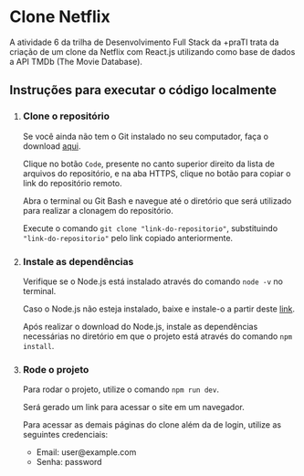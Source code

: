 <h1>Clone Netflix</h1>

<p>A atividade 6 da trilha de Desenvolvimento Full Stack da +praTI trata da criação de um clone da Netflix com React.js utilizando como base de dados a API TMDb (The Movie Database).</p>

<h2>Instruções para executar o código localmente</h2>
<ol>
    <li>
        <h3>Clone o repositório</h3>
        <p>Se você ainda não tem o Git instalado no seu computador, faça o download <a href="https://git-scm.com/downloads">aqui</a>.</p>
        <p>Clique no botão <code>Code</code>, presente no canto superior direito da lista de arquivos do repositório, e na aba HTTPS, clique no botão para copiar o link do repositório remoto.</p>
        <p>Abra o terminal ou Git Bash e navegue até o diretório que será utilizado para realizar a clonagem do repositório.</p>
        <p>Execute o comando <code>git clone "link-do-repositorio"</code>, substituindo <code>"link-do-repositorio"</code> pelo link copiado anteriormente.</p>
    </li>
    <li>
        <h3>Instale as dependências</h3>
        <p>Verifique se o Node.js está instalado através do comando <code>node -v</code> no terminal.</p>
        <p>Caso o Node.js não esteja instalado, baixe e instale-o a partir deste <a href="https://nodejs.org/en/download/package-manager/current">link</a>.</p>
        <p>Após realizar o download do Node.js, instale as dependências necessárias no diretório em que o projeto está através do comando <code>npm install</code>.</p>
    </li>
    <li>
        <h3>Rode o projeto</h3>
        <p>Para rodar o projeto, utilize o comando <code>npm run dev</code>.</p>
        <p>Será gerado um link para acessar o site em um navegador.</p>
        <p>Para acessar as demais páginas do clone além da de login, utilize as seguintes credenciais:</p>
        <ul>
            <li>Email: user@example.com</li>
            <li>Senha: password</li>
        </ul>
    </li>
</ol>
